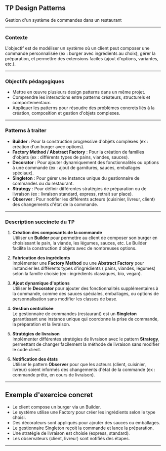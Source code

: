 ## TP Design Patterns

Gestion d'un système de commandes dans un restaurant

---

### Contexte

L'objectif est de modéliser un système où un client peut composer une commande personnalisée (ex : burger avec
ingrédients au choix), gérer la préparation, et permettre des extensions faciles (ajout d'options, variantes, etc.).

---

### Objectifs pédagogiques

- Mettre en œuvre plusieurs design patterns dans un même projet.
- Comprendre les interactions entre patterns créateurs, structurels et comportementaux.
- Appliquer les patterns pour résoudre des problèmes concrets liés à la création, composition et gestion d'objets
  complexes.

---

### Patterns à traiter

- **Builder** : Pour la construction progressive d'objets complexes (ex : création d'un burger avec options).
- **Factory Method / Abstract Factory** : Pour la création de familles d'objets (ex : différents types de pains,
  viandes, sauces).
- **Decorator** : Pour ajouter dynamiquement des fonctionnalités ou options à une commande (ex : ajout de garnitures,
  sauces, emballages spéciaux).
- **Singleton** : Pour gérer une instance unique du gestionnaire de commandes ou du restaurant.
- **Strategy** : Pour définir différentes stratégies de préparation ou de livraison (ex : livraison standard, express,
  retrait sur place).
- **Observer** : Pour notifier les différents acteurs (cuisinier, livreur, client) des changements d'état de la
  commande.

---

### Description succincte du TP

1. **Création des composants de la commande**  
   Utiliser un **Builder** pour permettre au client de composer son burger en choisissant le pain, la viande, les
   légumes, sauces, etc. Le Builder facilite la construction d'objets avec de nombreuses options.

2. **Fabrication des ingrédients**  
   Implémenter une **Factory Method** ou une **Abstract Factory** pour instancier les différents types d'ingrédients (
   pains, viandes, légumes) selon la famille choisie (ex : ingrédients classiques, bio, vegan).

3. **Ajout dynamique d'options**  
   Utiliser le **Decorator** pour ajouter des fonctionnalités supplémentaires à la commande, comme des sauces spéciales,
   emballages, ou options de personnalisation sans modifier les classes de base.

4. **Gestion centralisée**  
   Le gestionnaire de commandes (restaurant) est un **Singleton** garantissant une instance unique qui coordonne la
   prise de commande, la préparation et la livraison.

5. **Stratégies de livraison**  
   Implémenter différentes stratégies de livraison avec le pattern **Strategy**, permettant de changer facilement la
   méthode de livraison sans modifier le code client.

6. **Notification des états**  
   Utiliser le pattern **Observer** pour que les acteurs (client, cuisinier, livreur) soient informés des changements
   d'état de la commande (ex : commande prête, en cours de livraison).

---

## Exemple d'exercice concret

- Le client compose un burger via un Builder.
- Le système utilise une Factory pour créer les ingrédients selon le type choisi.
- Des décorateurs sont appliqués pour ajouter des sauces ou emballages.
- Le gestionnaire Singleton reçoit la commande et lance la préparation.
- Une stratégie de livraison est choisie (express, standard).
- Les observateurs (client, livreur) sont notifiés des étapes.

---